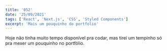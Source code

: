 ```yaml
---
title: '052'
date: '25/09/2021'
tags: ['React', 'Next.js', 'CSS', 'Styled Components']
excerpt: 'Mais um pouquinho do portfolio'
---
```

Hoje não tinha muito tempo disponível pra codar, mas tirei um tempinho só pra mexer um pouquinho no portfólio.
